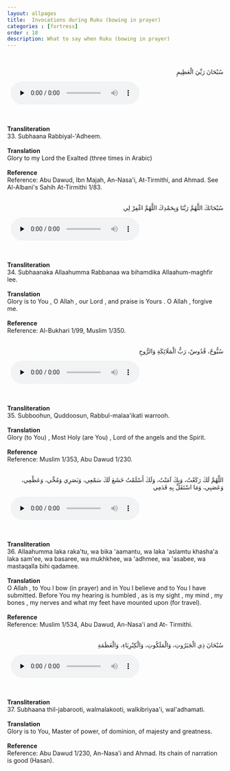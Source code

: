 ```yaml
---
layout: allpages
title:  Invocations during Ruku (bowing in prayer)
categories : [fortress]
order : 18
description: What to say when Ruku (bowing in prayer)
---
```

&nbsp;
<div class="arabictext" dir="RTL">

سُبْحَانَ رَبِّيَ الْعَظِيمِ

</div>
&nbsp;


<audio controls  preload="none">
  <source src="{{ site.baseurl }}/audio/fortress/33.mp3" type="audio/mpeg">
Your browser does not support the audio element.
</audio>


&nbsp;
<div class="duaextra" tabindex="0">
<div><strong>Transliteration</strong></div>
<div class="extra">33. Subhaana Rabbiyal-'Adheem.</div>
</div>
&nbsp;
<div class="duaextra" tabindex="0">
<div><strong>Translation</strong></div>
<div class="extra">Glory to my Lord the Exalted (three times in Arabic)</div>
</div>
&nbsp;
<div class="duaextra" tabindex="0">
<div><strong>Reference</strong></div>
<div class="extra">Reference: Abu Dawud, Ibn Majah, An-Nasa'i, At-Tirmithi, and Ahmad. See Al-Albani's Sahih At-Tirmithi 1/83.</div>
</div>
&nbsp;
<div class="arabictext" dir="RTL">

سُبْحَانَكَ اللَّهُمَّ رَبَّنَا وَبِحَمْدِكَ اللَّهُمَّ اغْفِرْ لِي

</div>
&nbsp;


<audio controls  preload="none">
  <source src="{{ site.baseurl }}/audio/fortress/34.mp3" type="audio/mpeg">
Your browser does not support the audio element.
</audio>


&nbsp;
<div class="duaextra" tabindex="0">
<div><strong>Transliteration</strong></div>
<div class="extra">34. Subhaanaka Allaahumma Rabbanaa wa bihamdika Allaahum-maghfir lee.</div>
</div>
&nbsp;
<div class="duaextra" tabindex="0">
<div><strong>Translation</strong></div>
<div class="extra">Glory is to You , O Allah , our Lord , and praise is Yours . O Allah , forgive me.</div>
</div>
&nbsp;
<div class="duaextra" tabindex="0">
<div><strong>Reference</strong></div>
<div class="extra">Reference: Al-Bukhari 1/99, Muslim 1/350.</div>
</div>
&nbsp;
<div class="arabictext" dir="RTL">

سُبُّوحٌ، قُدُوسٌ، رَبُّ الْمَلَائِكَةِ وَالرُّوحِ

</div>
&nbsp;


<audio controls  preload="none">
  <source src="{{ site.baseurl }}/audio/fortress/35.mp3" type="audio/mpeg">
Your browser does not support the audio element.
</audio>


&nbsp;
<div class="duaextra" tabindex="0">
<div><strong>Transliteration</strong></div>
<div class="extra">35. Subboohun, Quddoosun, Rabbul-malaa'ikati warrooh.</div>
</div>
&nbsp;
<div class="duaextra" tabindex="0">
<div><strong>Translation</strong></div>
<div class="extra">Glory (to You) , Most Holy (are You) , Lord of the angels and the Spirit.</div>
</div>
&nbsp;
<div class="duaextra" tabindex="0">
<div><strong>Reference</strong></div>
<div class="extra">Reference: Muslim 1/353, Abu Dawud 1/230.</div>
</div>
&nbsp;
<div class="arabictext" dir="RTL">

اللَّهُمَّ لَكَ رَكَعْتُ، وَبِكَ آمَنْتُ، وَلَكَ أَسْلَمْتُ خَشَعَ لَكَ سَمْعِي، وَبَصَرِي وَمُخِّي، وَعَظْمِي، وَعَصَبِي، وَمَا اسْتَقَلَّ بِهِ قَدَمِي

</div>
&nbsp;


<audio controls  preload="none">
  <source src="{{ site.baseurl }}/audio/fortress/36.mp3" type="audio/mpeg">
Your browser does not support the audio element.
</audio>


&nbsp;
<div class="duaextra" tabindex="0">
<div><strong>Transliteration</strong></div>
<div class="extra">36. Allaahumma laka raka'tu, wa bika 'aamantu, wa laka 'aslamtu khasha'a laka sam'ee, wa basaree, wa mukhkhee, wa 'adhmee, wa 'asabee, wa mastaqalla bihi qadamee.</div>
</div>
&nbsp;
<div class="duaextra" tabindex="0">
<div><strong>Translation</strong></div>
<div class="extra">O Allah , to You I bow (in prayer) and in You I believe and to You I have submitted. Before You my hearing is humbled , as is my sight , my mind , my bones , my nerves and what my feet have mounted upon (for travel).</div>
</div>
&nbsp;
<div class="duaextra" tabindex="0">
<div><strong>Reference</strong></div>
<div class="extra">Reference: Muslim 1/534, Abu Dawud, An-Nasa'i and At- Tirmithi.</div>
</div>
&nbsp;
<div class="arabictext" dir="RTL">

سُبْحَانَ ذِي الْجَبَرُوتِ، وَالْمَلَكُوتِ، وَالْكِبْرِيَاءِ، وَالْعَظَمَةِ

</div>
&nbsp;


<audio controls  preload="none">
  <source src="{{ site.baseurl }}/audio/fortress/37.mp3" type="audio/mpeg">
Your browser does not support the audio element.
</audio>


&nbsp;
<div class="duaextra" tabindex="0">
<div><strong>Transliteration</strong></div>
<div class="extra">37. Subhaana thil-jabarooti, walmalakooti, walkibriyaa'i, wal'adhamati.</div>
</div>
&nbsp;
<div class="duaextra" tabindex="0">
<div><strong>Translation</strong></div>
<div class="extra">Glory is to You, Master of power, of dominion, of majesty and greatness.</div>
</div>
&nbsp;
<div class="duaextra" tabindex="0">
<div><strong>Reference</strong></div>
<div class="extra">Reference: Abu Dawud 1/230, An-Nasa'i and Ahmad. Its chain of narration is good (Hasan).</div>
</div>